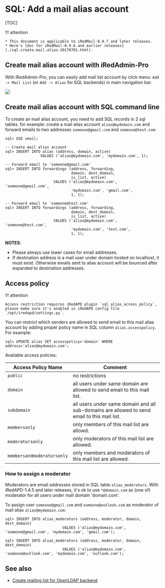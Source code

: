 # SQL: Add a mail alias account

[TOC]

!!! attention

    * This document is applicable to iRedMail-0.9.7 and later releases.
    * Here's [doc for iRedMail-0.9.6 and earlier releases](./sql.create.mail.alias-20170701.html).

## Create mail alias account with iRedAdmin-Pro

With iRedAdmin-Pro, you can easily add mail list account by click menu:
`Add -> Mail List` (or `Add -> Alias` for SQL backends) in main
navigation bar.

![](../images/iredadmin/maillist_create.png)

## Create mail alias account with SQL command line

To create an mail alias account, you need to add SQL records in 2 sql tables.
for example: create a mail alias account `alias@mydomain.com` and forward emails
to two addresses `someone@gmail.com` and `someone@test.com`:

```mysql
sql> USE vmail;

-- Create mail alias account
sql> INSERT INTO alias (address, domain, active)
                VALUES ('alias@mydomain.com', 'mydomain.com', 1);

-- Forward email to 'someone@gmail.com'
sql> INSERT INTO forwardings (address, forwarding,
                              domain, dest_domain,
                              is_list, active)
                      VALUES ('alias@mydomain.com', 'someone@gmail.com',
                              'mydomain.com', 'gmail.com',
                              1, 1);

-- Forward email to 'someone@test.com'
sql> INSERT INTO forwardings (address, forwarding,
                              domain, dest_domain,
                              is_list, active)
                      VALUES ('alias@mydomain.com', 'someone@test.com',
                              'mydomain.com', 'test.com',
                              1, 1);
```

__NOTES__:

* Please always use lower cases for email addresses.
* If destination address is a mail user under domain hosted on localhost,
  it must exist. Otherwise emails sent to alias account will be bounced after
  expanded to destination addresses.

## Access policy

!!! attention

    Access restriction requires iRedAPD plugin `sql_alias_access_policy`,
    please make sure it's enabled in iRedAPD config file
    `/opt/iredapd/settings.py`.

You can restrict which senders are allowed to send email to this mail alias
account by adding proper policy name in SQL column `alias.accesspolicy`.
For example:

```
sql> UPDATE alias SET accesspolicy='domain' WHERE address='alias@mydomain.com';
```

Available access policies:

Access Policy Name | Comment
--- |---
`public` | no restrictions
`domain` | all users under same domain are allowed to send email to this mail list.
`subdomain` | all users under same domain and all sub-domains are allowed to send email to this mail list.
`membersonly` | only members of this mail list are allowd.
`moderatorsonly` | only moderators of this mail list are allowed.
`membersandmoderatorsonly` | only members and moderators of this mail list are allowed.

### How to assign a moderator

Moderators are email addresses stored in SQL table `alias_moderators`. With
iRedAPD-1.4.5 and later releases, it's ok to use `*@domain.com` as (one of)
moderator for all users under mail domain 'domain.com'.

To assign user `someone@gmail.com` and `someone@outlook.com` as moderator of
mail alias `alias@mydomain.com`:

```
sql> INSERT INTO alias_moderators (address, moderator, domain, dest_domain)
                          VALUES ('alias@mydomain.com', 'someone@gmail.com', 'mydomain.com', 'gmail.com');

sql> INSERT INTO alias_moderators (address, moderator, domain, dest_domain)
                          VALUES ('alias@mydomain.com', 'someone@outlook.com', 'mydomain.com', 'outlook.com');
```

## See also

* [Create mailing list for OpenLDAP backend](./ldap.add.mail.list.html)
